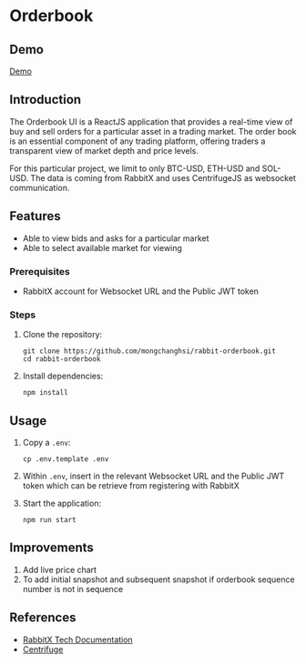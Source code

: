 # Orderbook

## Demo

[Demo](https://eric-rabbitx-orderbook.vercel.app/)

## Introduction

The Orderbook UI is a ReactJS application that provides a real-time view of buy and sell orders for a particular asset in a trading market. The order book is an essential component of any trading platform, offering traders a transparent view of market depth and price levels.

For this particular project, we limit to only BTC-USD, ETH-USD and SOL-USD. The data is coming from RabbitX and uses CentrifugeJS as websocket communication.

## Features

- Able to view bids and asks for a particular market
- Able to select available market for viewing

### Prerequisites

- RabbitX account for Websocket URL and the Public JWT token

### Steps

1. Clone the repository:
   ```
   git clone https://github.com/mongchanghsi/rabbit-orderbook.git
   cd rabbit-orderbook
   ```
2. Install dependencies:
   ```
   npm install
   ```

## Usage

1. Copy a `.env`:

   ```
   cp .env.template .env
   ```

2. Within `.env`, insert in the relevant Websocket URL and the Public JWT token which can be retrieve from registering with RabbitX

3. Start the application:

   ```
   npm run start
   ```

## Improvements

1. Add live price chart
2. To add initial snapshot and subsequent snapshot if orderbook sequence number is not in sequence

## References

- [RabbitX Tech Documentation](https://docs.rabbitx.io/)
- [Centrifuge](https://github.com/centrifugal/centrifuge-js)
